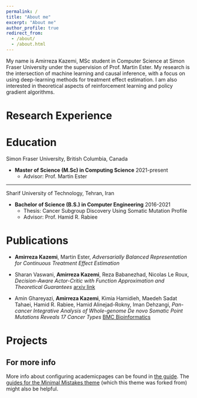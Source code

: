 ```yaml
---
permalink: /
title: "About me"
excerpt: "About me"
author_profile: true
redirect_from: 
  - /about/
  - /about.html
---
```


My name is Amirreza Kazemi, MSc student in Computer Science at Simon Fraser University under the supervision of Prof. Martin Ester. My research is the intersection of machine learning and causal inference, with a focus on using deep-learning methods for treatment effect estimation. I am also interested in theoretical aspects of reinforcement learning and policy gradient algorithms. 

Research Experience
======


Education
======
Simon Fraser University, British Columbia, Canada
- **Master of Science (M.Sc) in Computing Science** 2021-present
  - Advisor: Prof. Martin Ester
------

Sharif University of Technology, Tehran, Iran
- **Bachelor of Science (B.S.) in Computer Engineering** 2016-2021
  - Thesis: Cancer Subgroup Discovery Using Somatic Mutation Profile
  - Advisor: Prof. Hamid R. Rabiee


Publications
======
- **Amirreza Kazemi**, Martin Ester,
*Adversarially Balanced Representation for Continuous Treatment Effect Estimation*

- Sharan Vaswani, **Amirreza Kazemi**, Reza Babanezhad, Nicolas Le Roux,
*Decision-Aware Actor-Critic with Function Approximation and Theoretical Guarantees* [arxiv link](https://arxiv.org/abs/2305.15249)

- Amin Ghareyazi, **Amirreza Kazemi**, Kimia Hamidieh, Maedeh Sadat Tahaei, Hamid R. Rabiee, Hamid Alinejad-Rokny, Iman Dehzangi,
*Pan-cancer Integrative Analysis of Whole-genome De novo Somatic Point Mutations Reveals 17 Cancer Types* [BMC Bioinformatics](https://bmcbioinformatics.biomedcentral.com/articles/10.1186/s12859-022-04840-6)




Projects
=======


For more info
------
More info about configuring academicpages can be found in [the guide](https://academicpages.github.io/markdown/). The [guides for the Minimal Mistakes theme](https://mmistakes.github.io/minimal-mistakes/docs/configuration/) (which this theme was forked from) might also be helpful.

